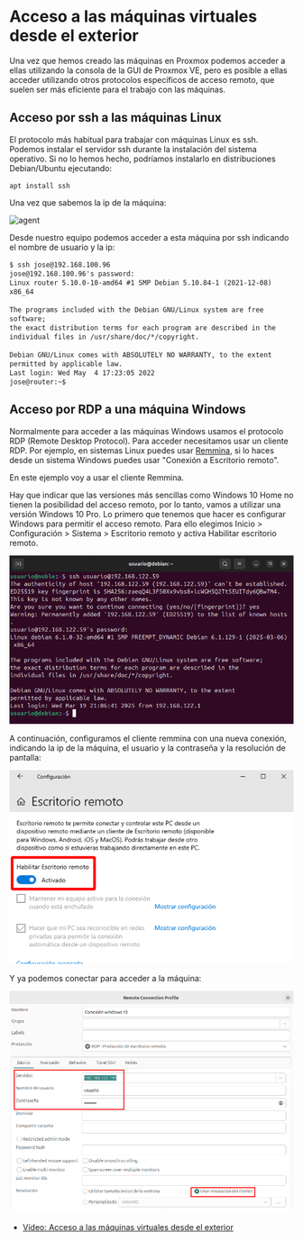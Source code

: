 # Acceso a las máquinas virtuales desde el exterior

Una vez que hemos creado las máquinas en Proxmox podemos acceder a ellas utilizando la consola de la GUI de Proxmox VE, pero es posible a ellas acceder utilizando otros protocolos específicos de acceso remoto, que suelen ser más eficiente para el trabajo con las máquinas.

## Acceso por ssh a las máquinas Linux

El protocolo más habitual para trabajar con máquinas Linux es ssh. Podemos instalar el servidor ssh durante la instalación del sistema operativo. Si no lo hemos hecho, podríamos instalarlo en distribuciones Debian/Ubuntu ejecutando:

    apt install ssh

Una vez que sabemos la ip de la máquina:

![agent](img/agent4.png)

Desde nuestro equipo podemos acceder a esta máquina por ssh indicando el nombre de usuario y la ip:

```
$ ssh jose@192.168.100.96
jose@192.168.100.96's password: 
Linux router 5.10.0-10-amd64 #1 SMP Debian 5.10.84-1 (2021-12-08) x86_64

The programs included with the Debian GNU/Linux system are free software;
the exact distribution terms for each program are described in the
individual files in /usr/share/doc/*/copyright.

Debian GNU/Linux comes with ABSOLUTELY NO WARRANTY, to the extent
permitted by applicable law.
Last login: Wed May  4 17:23:05 2022
jose@router:~$
```

## Acceso por RDP a una máquina Windows

Normalmente para acceder a las máquinas Windows usamos el protocolo RDP (Remote Desktop Protocol). Para acceder necesitamos usar un cliente RDP. Por ejemplo, en sistemas Linux puedes usar [Remmina](https://remmina.org/), si lo haces desde un sistema Windows puedes usar "Conexión a Escritorio remoto".

En este ejemplo voy a usar el cliente Remmina.

Hay que indicar que las versiones más sencillas como Windows 10 Home no tienen la posibilidad del acceso remoto, por lo tanto, vamos a utilizar una versión Windows 10 Pro. Lo primero que tenemos que hacer es configurar Windows para permitir el acceso remoto. Para ello elegimos Inicio > Configuración  > Sistema > Escritorio remoto y activa Habilitar escritorio remoto.

![acceso](img/acceso1.png)

A continuación, configuramos el cliente remmina con una nueva conexión, indicando la ip de la máquina, el usuario y la contraseña y la resolución de pantalla:

![acceso](img/acceso2.png)

Y ya podemos conectar para acceder a la máquina:

![acceso](img/acceso3.png)

* [Vídeo: Acceso a las máquinas virtuales desde el exterior](https://youtu.be/fWxsb4694iI)
